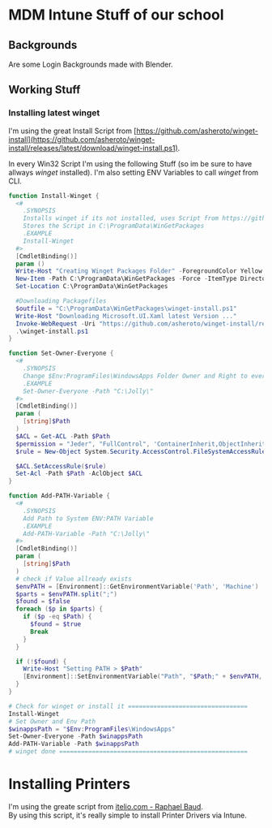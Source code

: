 # MDM Intune Stuff of our school

## Backgrounds

Are some Login Backgrounds made with Blender.

## Working Stuff

### Installing latest winget

I'm using the great Install Script from [https://github.com/asheroto/winget-install](https://github.com/asheroto/winget-install/releases/latest/download/winget-install.ps1).

In every Win32 Script I'm using the following Stuff (so im be sure to have allways _winget_ installed).
I'm also setting ENV Variables to call _winget_ from CLI.

```Powershell
function Install-Winget {
  <#
    .SYNOPSIS
    Installs winget if its not installed, uses Script from https://github.com/asheroto/winget-install/releases/latest/download/winget-install.ps1.
    Stores the Script in C:\ProgramData\WinGetPackages
    .EXAMPLE
    Install-Winget
  #>
  [CmdletBinding()]
  param ()
  Write-Host "Creating Winget Packages Folder" -ForegroundColor Yellow
  New-Item -Path C:\ProgramData\WinGetPackages -Force -ItemType Directory | Out-Null
  Set-Location C:\ProgramData\WinGetPackages

  #Downloading Packagefiles
  $outfile = "C:\ProgramData\WinGetPackages\winget-install.ps1"
  Write-Host "Downloading Microsoft.UI.Xaml latest Version ..."
  Invoke-WebRequest -Uri "https://github.com/asheroto/winget-install/releases/latest/download/winget-install.ps1" -OutFile $outfile -UseBasicParsing
  .\winget-install.ps1
}

function Set-Owner-Everyone {
  <#
    .SYNOPSIS
    Change $Env:ProgramFiles\WindowsApps Folder Owner and Right to everyone
    .EXAMPLE
    Set-Owner-Everyone -Path "C:\Jolly\"
  #>
  [CmdletBinding()]
  param (
    [string]$Path
  )
  $ACL = Get-ACL -Path $Path
  $permission = "Jeder", "FullControl", 'ContainerInherit,ObjectInherit', 'None', 'Allow'
  $rule = New-Object System.Security.AccessControl.FileSystemAccessRule $permission

  $ACL.SetAccessRule($rule)
  Set-Acl -Path $Path -AclObject $ACL
}

function Add-PATH-Variable {
  <#
    .SYNOPSIS
    Add Path to System ENV:PATH Variable
    .EXAMPLE
    Add-PATH-Variable -Path "C:\Jolly\"
  #>
  [CmdletBinding()]
  param (
    [string]$Path
  )
  # check if Value allready exists
  $envPATH = [Environment]::GetEnvironmentVariable('Path', 'Machine')
  $parts = $envPATH.split(";")
  $found = $false
  foreach ($p in $parts) {
    if ($p -eq $Path) {
      $found = $true
      Break
    }
  }

  if (!$found) {
    Write-Host "Setting PATH > $Path"
    [Environment]::SetEnvironmentVariable("Path", "$Path;" + $envPATH, [EnvironmentVariableTarget]::Machine)
  }
}

# Check for winget or install it =================================
Install-Winget
# Set Owner and Env Path
$winappsPath = "$Env:ProgramFiles\WindowsApps"
Set-Owner-Everyone -Path $winappsPath
Add-PATH-Variable -Path $winappsPath
# winget done ====================================================
```

# Installing Printers

I'm using the greate script from [itelio.com - Raphael Baud](https://clouduncovered.itelio.com/themengebiete/intune/ip-drucker-installieren/).  
By using this script, it's really simple to install Printer Drivers via Intune.
